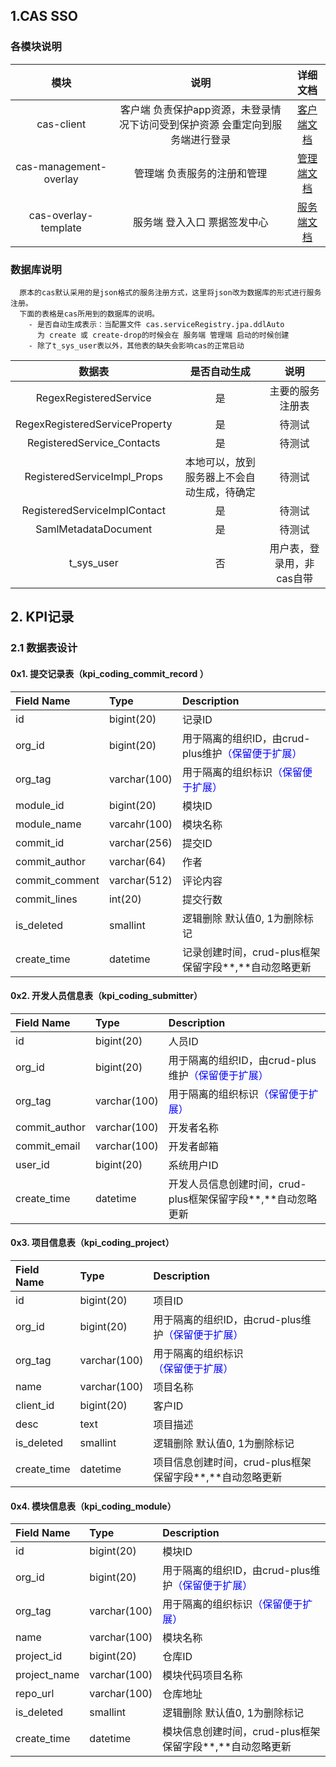 ## 1.CAS SSO

### 各模块说明

|模块|说明|详细文档|
|:--:|:--:|:--:|
|cas-client|客户端 负责保护app资源，未登录情况下访问受到保护资源 会重定向到服务端进行登录|[客户端文档](./cas-client/README.md)|
|cas-management-overlay|管理端 负责服务的注册和管理|[管理端文档](./cas-management-overlay/README.md)|
|cas-overlay-template|服务端 登入入口 票据签发中心|[服务端文档](./cas-overlay-template/README.md)|

### 数据库说明

```
  原本的cas默认采用的是json格式的服务注册方式，这里将json改为数据库的形式进行服务注册。
  下面的表格是cas所用到的数据库的说明。
    - 是否自动生成表示：当配置文件 cas.serviceRegistry.jpa.ddlAuto
      为 create 或 create-drop的时候会在 服务端 管理端 启动的时候创建
    - 除了t_sys_user表以外，其他表的缺失会影响cas的正常启动
```

|数据表|是否自动生成|说明|
|:--:|:--:|:--:|
|RegexRegisteredService|是|主要的服务注册表|
|RegexRegisteredServiceProperty|是|待测试|
|RegisteredService_Contacts|是|待测试|
|RegisteredServiceImpl_Props|本地可以，放到服务器上不会自动生成，待确定|待测试|
|RegisteredServiceImplContact|是|待测试|
|SamlMetadataDocument|是|待测试|
|t_sys_user|否|用户表，登录用，非cas自带|



    

## 2. KPI记录

### 2.1 数据表设计

#### 0x1. 提交记录表（kpi_coding_commit_record ）

| **Field Name** | **Type**     | **Description**                                              |
| :------------- | :----------- | :----------------------------------------------------------- |
| id             | bigint(20)   | 记录ID                                                       |
| org_id         | bigint(20)   | 用于隔离的组织ID，由crud-plus维护<span style="color:blue">（保留便于扩展）</span> |
| org_tag        | varchar(100) | 用于隔离的组织标识<span style="color:blue;">（保留便于扩展）</span> |
| module_id      | bigint(20)   | 模块ID                                                       |
| module_name    | varcahr(100) | 模块名称                                                     |
| commit_id      | varchar(256) | 提交ID                                                       |
| commit_author  | varchar(64)  | 作者                                                         |
| commit_comment | varchar(512) | 评论内容                                                     |
| commit_lines   | int(20)      | 提交行数                                                     |
| is_deleted     | smallint     | 逻辑删除 默认值0, 1为删除标记                                |
| create_time    | datetime     | 记录创建时间，crud-plus框架保留字段**,**自动忽略更新         |

#### 0x2. 开发人员信息表（kpi_coding_submitter）

| **Field Name** | **Type**     | **Description**                                              |
| :------------- | :----------- | :----------------------------------------------------------- |
| id             | bigint(20)   | 人员ID                                                       |
| org_id         | bigint(20)   | 用于隔离的组织ID，由crud-plus维护<span style="color:blue">（保留便于扩展）</span> |
| org_tag        | varchar(100) | 用于隔离的组织标识<span style="color:blue;">（保留便于扩展）</span> |
| commit_author  | varchar(100) | 开发者名称                                                   |
| commit_email   | varchar(100) | 开发者邮箱                                                   |
| user_id        | bigint(20)   | 系统用户ID                                                   |
| create_time    | datetime     | 开发人员信息创建时间，crud-plus框架保留字段**,**自动忽略更新 |

#### 0x3. 项目信息表（kpi_coding_project）

| **Field Name** | **Type**     | **Description**                                              |
| :------------- | :----------- | :----------------------------------------------------------- |
| id             | bigint(20)   | 项目ID                                                       |
| org_id         | bigint(20)   | 用于隔离的组织ID，由crud-plus维护<span style="color:blue">（保留便于扩展）</span> |
| org_tag        | varchar(100) | 用于隔离的组织标识<span style="color:blue;">（保留便于扩展）</span> |
| name           | varchar(100) | 项目名称                                                     |
| client_id      | bigint(20)   | 客户ID                                                       |
| desc           | text         | 项目描述                                                     |
| is_deleted     | smallint     | 逻辑删除 默认值0, 1为删除标记                                |
| create_time    | datetime     | 项目信息创建时间，crud-plus框架保留字段**,**自动忽略更新     |

#### 0x4. 模块信息表（kpi_coding_module）

| **Field Name** | **Type**     | **Description**                                              |
| :------------- | :----------- | :----------------------------------------------------------- |
| id             | bigint(20)   | 模块ID                                                       |
| org_id         | bigint(20)   | 用于隔离的组织ID，由crud-plus维护<span style="color:blue">（保留便于扩展）</span> |
| org_tag        | varchar(100) | 用于隔离的组织标识<span style="color:blue;">（保留便于扩展）</span> |
| name           | varchar(100) | 模块名称                                                     |
| project_id     | bigint(20)   | 仓库ID                                                       |
| project_name   | varchar(100) | 模块代码项目名称                                             |
| repo_url       | varchar(100) | 仓库地址                                                     |
| is_deleted     | smallint     | 逻辑删除 默认值0, 1为删除标记                                |
| create_time    | datetime     | 模块信息创建时间，crud-plus框架保留字段**,**自动忽略更新     |
